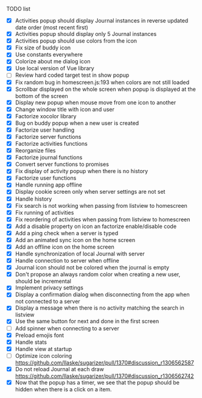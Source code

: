 TODO list
* [x] Activities popup should display Journal instances in reverse updated date order (most recent first)
* [x] Activities popup should display only 5 Journal instances
* [x] Activities popup should use colors from the icon
* [x] Fix size of buddy icon
* [x] Use constants everywhere
* [x] Colorize about me dialog icon
* [x] Use local version of Vue library
* [ ] Review hard coded target test in show popup
* [x] Fix random bug in homescreen.js:193 when colors are not still loaded
* [x] Scrollbar displayed on the whole screen when popup is displayed at the bottom of the screen
* [x] Display new popup when mouse move from one icon to another
* [x] Change window title with icon and user
* [x] Factorize xocolor library
* [x] Bug on buddy popup when a new user is created
* [x] Factorize user handling
* [x] Factorize server functions
* [x] Factorize activities functions
* [x] Reorganize files
* [x] Factorize journal functions
* [x] Convert server functions to promises
* [x] Fix display of activity popup when there is no history
* [x] Factorize user functions
* [x] Handle running app offline
* [x] Display cookie screen only when server settings are not set
* [x] Handle history
* [x] Fix search is not working when passing from listview to homescreen
* [x] Fix running of activities
* [x] Fix reordering of activities when passing from listview to homescreen
* [x] Add a disable property on icon an factorize enable/disable code
* [x] Add a ping check when a server is typed 
* [x] Add an animated sync icon on the home screen
* [x] Add an offline icon on the home screen
* [x] Handle synchronization of local Journal with server
* [x] Handle connection to server when offline
* [x] Journal icon should not be colored when the journal is empty
* [x] Don't propose an always random color when creating a new user, should be incremental
* [x] Implement privacy settings
* [x] Display a confirmation dialog when disconnecting from the app when not connected to a server
* [x] Display a message when there is no activity matching the search in listview
* [x] Use the same button for next and done in the first screen
* [ ] Add spinner when connecting to a server
* [x] Preload emojis font
* [x] Handle stats
* [x] Handle view at startup
* [ ] Optimize icon coloring https://github.com/llaske/sugarizer/pull/1370#discussion_r1306562587
* [x] Do not reload Journal at each draw https://github.com/llaske/sugarizer/pull/1370#discussion_r1306562742 
* [x] Now that the popup has a timer, we see that the popup should be hidden when there is a click on a item.